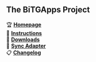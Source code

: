 ## The BiTGApps Project

:trophy: **[Homepage](https://bitgapps.github.io)**
<br />
:page_facing_up: **[Instructions](https://bitgapps.github.io/docs/Home.html)**
<br />
:paperclip: **[Downloads](https://bitgapps.github.io/docs/microG.html)**
<br />
:paperclip: **[Sync Adapter](https://bitgapps.github.io/docs/Sync.html)**
<br />
:clipboard: **[Changelog](https://bitgapps.github.io/changelog.html)**
